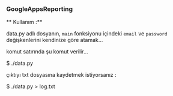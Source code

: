 ### GoogleAppsReporting

** Kullanım :**

data.py adlı dosyanın, `main` fonksiyonu içindeki `email`  ve `password`
değişkenlerini kendinize göre atamak...

komut satırında şu komut verilir...

$ ./data.py

çıktıyı txt dosyasına kaydetmek istiyorsanız :

$ ./data.py > log.txt
